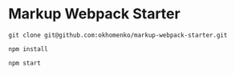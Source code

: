 # Markup Webpack Starter

`git clone git@github.com:okhomenko/markup-webpack-starter.git`

`npm install`

`npm start`